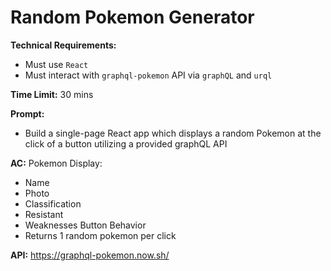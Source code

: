 # **Random Pokemon Generator**

**Technical Requirements:**
- Must use `React`
- Must interact with `graphql-pokemon` API via `graphQL` and `urql`

**Time Limit:**
30 mins

**Prompt:**
- Build a single-page React app which displays a random Pokemon at the click of a button utilizing a provided graphQL API

**AC:**
Pokemon Display: 
- Name
- Photo
- Classification
- Resistant
- Weaknesses
Button Behavior
- Returns 1 random pokemon per click

**API:**
https://graphql-pokemon.now.sh/
